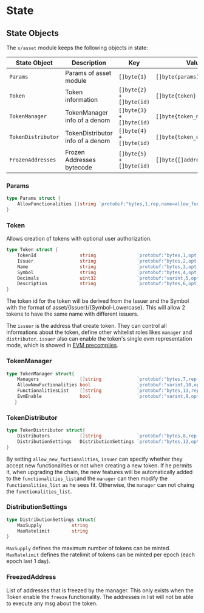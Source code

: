 <!--
order: 2
-->

# State

## State Objects

The `x/asset` module keeps the following objects in state:

| State Object         | Description                            | Key                      | Value                      | Store |
|----------------------|----------------------------------------|--------------------------| ---------------------------|-------|
| `Params`             | Params of asset module                 | `[]byte{1}`              | `[]byte(params)`           | KV    |
| `Token`              | Token information                      | `[]byte{2} + []byte(id)` | `[]byte{token}`            | KV    |
| `TokenManager`       | TokenManager info of a denom           | `[]byte{3} + []byte(id)` | `[]byte{token_manager}`    | KV    |
| `TokenDistributor`   | TokenDistributor info of a denom       | `[]byte{4} + []byte(id)` | `[]byte{token_distributor}`| KV    |
| `FrozenAddresses`    | Frozen Addresses bytecode              | `[]byte{5} + []byte(id)` | `[]byte{[]address}`        | KV    |

### Params

```go
type Params struct {
    AllowFunctionalities []string `protobuf:"bytes,1,rep,name=allow_functionalities,json=allowFunctionalities,proto3" json:"allow_functionalities,omitempty"`
}
```

### Token

Allows creation of tokens with optional user authorization.  

```go
type Token struct {
    TokenId                string               `protobuf:"bytes,1,opt,name=token_id,json=tokenId,proto3" json:"token_id,omitempty"`
    Issuer                 string               `protobuf:"bytes,2,opt,name=issuer,proto3" json:"issuer,omitempty"`
    Name                   string               `protobuf:"bytes,3,opt,name=name,proto3" json:"name,omitempty"`
    Symbol                 string               `protobuf:"bytes,4,opt,name=symbol,proto3" json:"symbol,omitempty"`
    Decimals               uint32               `protobuf:"varint,5,opt,name=decimals,proto3" json:"decimals,omitempty"`
    Description            string               `protobuf:"bytes,6,opt,name=description,proto3" json:"description,omitempty"`
}
```

The token id for the token will be derived from the Issuer and the Symbol with the format of asset/{Issuer}/{Symbol-Lowercase}. This will allow 2 tokens to have the same name with different issuers.

The `issuer` is the address that create token. They can control all informations about the token, define other whitelist roles likes `manager` and `distributor`. `issuer` also can enable the token's single evm representation mode, which is showed in [EVM precompiles](README.md#asset-module-and-erc-20-precompiles).

### TokenManager

```go
type TokenManager struct{
    Managers               []string             `protobuf:"bytes,7,rep,name=managers,proto3" json:"managers,omitempty"`
    AllowNewFuctionalities bool                 `protobuf:"varint,10,opt,name=allow_new_fuctionalities,json=allowNewFuctionalities,proto3" json:"allow_new_fuctionalities,omitempty"`
    FunctionalitiesList    []string             `protobuf:"bytes,11,rep,name=functionalities_list,json=functionalitiesList,proto3" json:"functionalities_list,omitempty"`
    EvmEnable              bool                 `protobuf:"varint,9,opt,name=evm_enable,json=evmEnable,proto3" json:"evm_enable,omitempty"`
   }
```

### TokenDistributor

```go
type TokenDistributor struct{
    Distributors           []string             `protobuf:"bytes,8,rep,name=distributors,proto3" json:"distributors,omitempty"`
    DistributionSettings   DistributionSettings `protobuf:"bytes,12,opt,name=distribution_settings,json=distributionSettings,proto3" json:"distribution_settings"`
}
```

By setting `allow_new_fuctionalities`, `issuer` can specify whether they accept new functionalities or not when creating a new token. If he permits it, when upgrading the chain, the new features will be automatically added to the `functionalities_list`and the `manager` can then modify the `functionalities_list` as he sees fit. Otherwise, the `manager` can not chaing the `functionalities_list`.

### DistributionSettings

```go
type DistributionSettings struct{
    MaxSupply           string
    MaxRatelimit        string
}
```

`MaxSupply` defines the maximum number of tokens can be minted.
`MaxRatelimit` defines the ratelimit of tokens can be minted per epoch (each epoch last 1 day).

### FreezedAddress

List of addresses that is freezed by the manager. This only exists when the Token enable the `freeze` functionality. The addresses in list will not be able to execute any msg about the token.


<!-- ## Genesis State

The `x/asset` module's `GenesisState` defines the state necessary for initializing the chain from a previous exported height. It contains the module parameters and the registered token pairs :

```go
// GenesisState defines the module's genesis state.
type GenesisState struct {
    Params Params `protobuf:"bytes,1,opt,name=params,proto3" json:"params"`
}
``` -->
